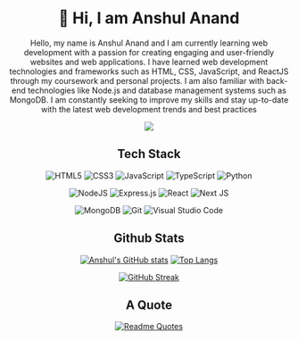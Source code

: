 <div align="center" >
  
# :wave: Hi, I am Anshul Anand

</div>

<div align="center">

Hello, my name is Anshul Anand and I am currently learning web development with a passion for creating engaging and user-friendly websites and web applications. I have learned web development technologies and frameworks such as HTML, CSS, JavaScript, and ReactJS through my coursework and personal projects. I am also familiar with back-end technologies like Node.js and database management systems such as MongoDB. I am constantly seeking to improve my skills and stay up-to-date with the latest web development trends and best practices

![](https://komarev.com/ghpvc/?username=AnshulAnand)
  
</div>

<div align="center">
  
## Tech Stack

![HTML5](https://img.shields.io/badge/html5-%23E34F26.svg?style=for-the-badge&logo=html5&logoColor=white) ![CSS3](https://img.shields.io/badge/css3-%231572B6.svg?style=for-the-badge&logo=css3&logoColor=white) ![JavaScript](https://img.shields.io/badge/javascript-%23323330.svg?style=for-the-badge&logo=javascript&logoColor=%23F7DF1E) ![TypeScript](https://img.shields.io/badge/typescript-%23007ACC.svg?style=for-the-badge&logo=typescript&logoColor=white) ![Python](https://img.shields.io/badge/python-3670A0?style=for-the-badge&logo=python&logoColor=ffdd54)
  
![NodeJS](https://img.shields.io/badge/node.js-6DA55F?style=for-the-badge&logo=node.js&logoColor=white) ![Express.js](https://img.shields.io/badge/express.js-%23404d59.svg?style=for-the-badge&logo=express&logoColor=%2361DAFB) ![React](https://img.shields.io/badge/react-%2320232a.svg?style=for-the-badge&logo=react&logoColor=%2361DAFB) ![Next JS](https://img.shields.io/badge/Next-black?style=for-the-badge&logo=next.js&logoColor=white)
  
![MongoDB](https://img.shields.io/badge/MongoDB-%234ea94b.svg?style=for-the-badge&logo=mongodb&logoColor=white) ![Git](https://img.shields.io/badge/git-%23F05033.svg?style=for-the-badge&logo=git&logoColor=white) ![Visual Studio Code](https://img.shields.io/badge/Visual%20Studio%20Code-0078d7.svg?style=for-the-badge&logo=visual-studio-code&logoColor=white)
  
</div>

<div align="center">
  
## Github Stats
  
[![Anshul's GitHub stats](https://github-readme-stats.vercel.app/api?username=AnshulAnand&show_icons=true&theme=radical)](https://github.com/anuraghazra/github-readme-stats)
[![Top Langs](https://github-readme-stats.vercel.app/api/top-langs/?username=AnshulAnand&langs_count=8&layout=compact&theme=radical)](https://github.com/anuraghazra/github-readme-stats)
  
</div>

<div align="center">
  
[![GitHub Streak](http://github-readme-streak-stats.herokuapp.com?user=AnshulAnand&theme=radical)](https://git.io/streak-stats)

</div>
  
<div align="center">
  
## A Quote

[![Readme Quotes](https://quotes-github-readme.vercel.app/api?type=horizontal&theme=dracula)](https://github.com/piyushsuthar/github-readme-quotes)

</div>
